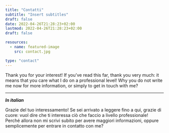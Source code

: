 ```yaml
---
title: "Contatti"
subtitle: "Insert subtitles"
draft: false
date: 2022-04-26T21:28:23+02:00
lastmod: 2022-04-26T21:28:23+02:00
draft: false

resources:
  - name: featured-image
    src: contact.jpg

type: "contact"
---
```



Thank you for your interest!
If you’ve read this far, thank you very much: it means that you care what I do on a professional level! Why you do not write me now for more information, or simply to get in touch with me?

---

***In italian***

Grazie del tuo interessamento!
Se sei arrivato a leggere fino a qui, grazie di cuore: vuol dire che ti interessa ciò che faccio a livello professionale!
Perché allora non mi scrivi subito per avere maggiori informazioni, oppure semplicemente per entrare in contatto con me?